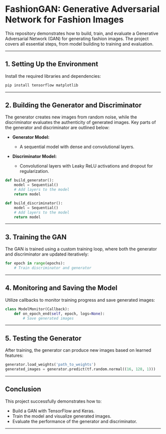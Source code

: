 # FashionGAN: Generative Adversarial Network for Fashion Images

This repository demonstrates how to build, train, and evaluate a Generative Adversarial Network (GAN) for generating fashion images. The project covers all essential steps, from model building to training and evaluation.

---

## 1. Setting Up the Environment

Install the required libraries and dependencies:

```bash
pip install tensorflow matplotlib
```

---

## 2. Building the Generator and Discriminator

The generator creates new images from random noise, while the discriminator evaluates the authenticity of generated images. Key parts of the generator and discriminator are outlined below:

- **Generator Model:**
  - A sequential model with dense and convolutional layers.

- **Discriminator Model:**
  - Convolutional layers with Leaky ReLU activations and dropout for regularization.

```python
def build_generator():
    model = Sequential()
    # Add layers to the model
    return model

def build_discriminator():
    model = Sequential()
    # Add layers to the model
    return model
```

---

## 3. Training the GAN

The GAN is trained using a custom training loop, where both the generator and discriminator are updated iteratively:

```python
for epoch in range(epochs):
    # Train discriminator and generator
```

---

## 4. Monitoring and Saving the Model

Utilize callbacks to monitor training progress and save generated images:

```python
class ModelMonitor(Callback):
    def on_epoch_end(self, epoch, logs=None):
        # Save generated images
```

---

## 5. Testing the Generator

After training, the generator can produce new images based on learned features:

```python
generator.load_weights('path_to_weights')
generated_images = generator.predict(tf.random.normal((16, 128, 1)))
```

---

## Conclusion

This project successfully demonstrates how to:
* Build a GAN with TensorFlow and Keras.
* Train the model and visualize generated images.
* Evaluate the performance of the generator and discriminator.

---